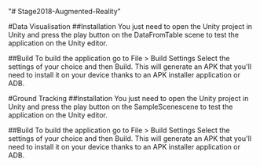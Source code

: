"# Stage2018-Augmented-Reality" 

#Data Visualisation
##Installation
You just need to open the Unity project in Unity and press the play button on the DataFromTable scene to test the application on the Unity editor.

##Build
To build the application go to File > Build Settings
Select the settings of your choice and then Build. This will generate an APK that you'll need to install it on your device thanks to an APK installer application or ADB.

#Ground Tracking
##Installation
You just need to open the Unity project in Unity and press the play button on the SampleScenescene to test the application on the Unity editor.

##Build
To build the application go to File > Build Settings
Select the settings of your choice and then Build. This will generate an APK that you'll need to install it on your device thanks to an APK installer application or ADB.